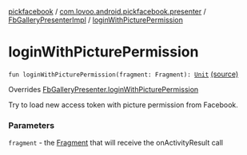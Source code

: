 [pickfacebook](../../index.md) / [com.lovoo.android.pickfacebook.presenter](../index.md) / [FbGalleryPresenterImpl](index.md) / [loginWithPicturePermission](./login-with-picture-permission.md)

# loginWithPicturePermission

`fun loginWithPicturePermission(fragment: Fragment): `[`Unit`](https://kotlinlang.org/api/latest/jvm/stdlib/kotlin/-unit/index.html) [(source)](https://github.com/lovoo/android-pickpic/blob/master/pickfacebook/pickfacebook/src/main/kotlin/com/lovoo/android/pickfacebook/presenter/FbGalleryPresenterImpl.kt#L79)

Overrides [FbGalleryPresenter.loginWithPicturePermission](../../com.lovoo.android.pickfacebook.contract/-fb-gallery-presenter/login-with-picture-permission.md)

Try to load new access token with picture permission from Facebook.

### Parameters

`fragment` - the [Fragment](#) that will receive the onActivityResult call
